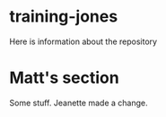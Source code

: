 # training-jones

Here is information about the repository

# Matt's section

Some stuff. Jeanette made a change.